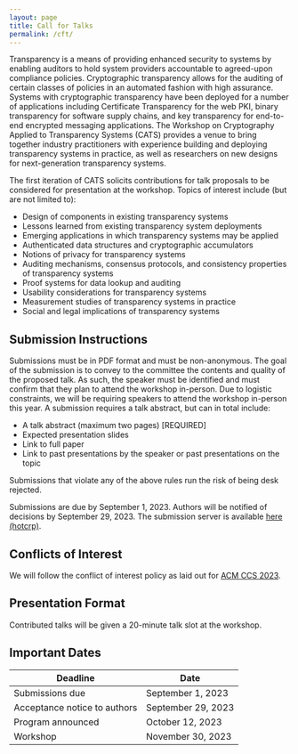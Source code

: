 ```yaml
---
layout: page
title: Call for Talks 
permalink: /cft/
---
```


Transparency is a means of providing enhanced security to systems by enabling
auditors to hold system providers accountable to agreed-upon compliance
policies.  Cryptographic transparency allows for the auditing of certain
classes of policies in an automated fashion with high assurance.  Systems with
cryptographic transparency have been deployed for a number of applications
including Certificate Transparency for the web PKI, binary transparency for
software supply chains, and key transparency for end-to-end encrypted
messaging applications.  The Workshop on Cryptography Applied to Transparency
Systems (CATS) provides a venue to bring together industry practitioners with
experience building and deploying transparency systems in practice, as well as
researchers on new designs for next-generation transparency systems.

The first iteration of CATS solicits contributions for talk proposals to be
considered for presentation at the workshop.  Topics of interest include (but
are not limited to):

* Design of components in existing transparency systems
* Lessons learned from existing transparency system deployments
* Emerging applications in which transparency systems may be applied
* Authenticated data structures and cryptographic accumulators
* Notions of privacy for transparency systems
* Auditing mechanisms, consensus protocols, and consistency properties of transparency systems
* Proof systems for data lookup and auditing
* Usability considerations for transparency systems
* Measurement studies of transparency systems in practice
* Social and legal implications of transparency systems

## Submission Instructions

Submissions must be in PDF format and must be non-anonymous.
The goal of the submission is to convey to the committee the contents and quality of the proposed talk.
As such, the speaker must be identified and must confirm that they plan to attend the workshop in-person.
Due to logistic constraints, we will be requiring speakers to attend the workshop in-person this year.
A submission requires a talk abstract, but can in total include:

* A talk abstract (maximum two pages) [REQUIRED]
* Expected presentation slides
* Link to full paper
* Link to past presentations by the speaker or past presentations on the topic

Submissions that violate any of the above rules run the risk of being desk rejected.

Submissions are due by September 1, 2023.
Authors will be notified of decisions by September 29, 2023.
The submission server is available [here (hotcrp)](https://cats23.hotcrp.com/).

## Conflicts of Interest

We will follow the conflict of interest policy as laid out for [ACM CCS 2023](https://www.sigsac.org/ccs/CCS2023/call-for-paper.html).

## Presentation Format

Contributed talks will be given a 20-minute talk slot at the workshop.

## Important Dates

| Deadline | Date |
| -------- | ---- |
| Submissions due | September 1, 2023 |
| Acceptance notice to authors | September 29, 2023 |
| Program announced | October 12, 2023 |
| Workshop | November 30, 2023 |
